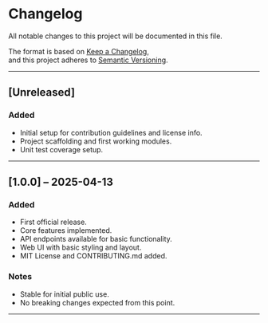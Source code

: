 # Changelog

All notable changes to this project will be documented in this file.

The format is based on [Keep a Changelog](https://keepachangelog.com/en/1.1.0/),  
and this project adheres to [Semantic Versioning](https://semver.org/).

---

## [Unreleased]
### Added
- Initial setup for contribution guidelines and license info.
- Project scaffolding and first working modules.
- Unit test coverage setup.

---

## [1.0.0] – 2025-04-13
### Added
- First official release.
- Core features implemented.
- API endpoints available for basic functionality.
- Web UI with basic styling and layout.
- MIT License and CONTRIBUTING.md added.

### Notes
- Stable for initial public use.
- No breaking changes expected from this point.

---

